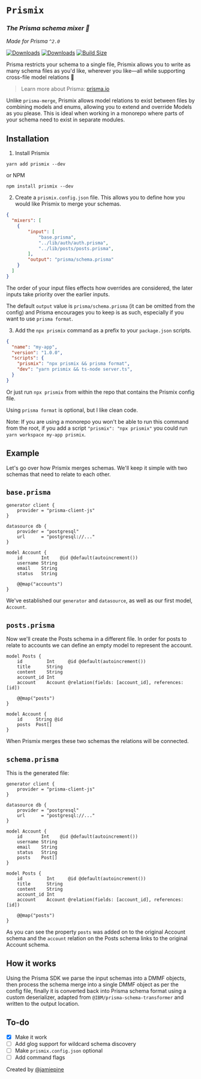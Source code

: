 # `Prismix`
 
### *The Prisma schema mixer 🍹*
_Made for Prisma `^2.0`_

[![Downloads](https://img.shields.io/npm/dt/prismix.svg?style=flat&colorA=000000&colorB=000000)](https://www.npmjs.com/package/prismix)
[![Downloads](https://img.shields.io/npm/v/prismix.svg?style=flat&colorA=000000&colorB=000000)](https://www.npmjs.com/package/prismix)
[![Build Size](https://img.shields.io/bundlephobia/min/prismix?label=bundle%20size&style=flat&colorA=000000&colorB=000000)](https://bundlephobia.com/result?p=prismix)


Prisma restricts your schema to a single file, Prismix allows you to write as many schema files as you'd like, wherever you like—all while supporting cross-file model relations 🤯

> Learn more about Prisma: [prisma.io](https://prisma.io)


Unlike `prisma-merge`, Prismix allows model relations to exist between files by combining models and enums, allowing you to extend and override Models as you please. This is ideal when working in a monorepo where parts of your schema need to exist in separate modules.


## Installation
1. Install Prismix
```
yarn add prismix --dev
```
or NPM
```
npm install prismix --dev
```
2. Create a `prismix.config.json` file. This allows you to define how you would like Prismix to merge your schemas. 
```json
{
  "mixers": [
    {
        "input": [
            "base.prisma",
            "../lib/auth/auth.prisma", 
            "../lib/posts/posts.prisma",
        ],
        "output": "prisma/schema.prisma"
    }
  ]
}
```
The order of your input files effects how overrides are considered, the later inputs take priority over the earlier inputs.

The default `output` value is `prisma/schema.prisma` (it can be omitted from the config) and Prisma encourages you to keep is as such, especially if you want to use `prisma format`.

3. Add the `npx prismix` command as a prefix to your `package.json` scripts.
```json
{
  "name": "my-app",
  "version": "1.0.0",
  "scripts": {
    "prismix": "npx prismix && prisma format",
    "dev": "yarn prismix && ts-node server.ts",
  }
}
```
Or just run `npx prismix` from within the repo that contains the Prismix config file. 

Using `prisma format` is optional, but I like clean code.

Note: If you are using a monorepo you won't be able to run this command from the root, if you add a script `"prismix": "npx prismix"` you could run `yarn workspace my-app prismix`.


## Example
Let's go over how Prismix merges schemas. We'll keep it simple with two schemas that need to relate to each other.

## `base.prisma`


```prisma
generator client {
    provider = "prisma-client-js"
}

datasource db {
    provider = "postgresql"
    url      = "postgresql://..."
}

model Account {
    id       Int    @id @default(autoincrement())
    username String
    email    String
    status   String

    @@map("accounts")
}
```
We've established our `generator` and `datasource`, as well as our first model, `Account`. 

## `posts.prisma`
Now we'll create the Posts schema in a different file. In order for posts to relate to accounts we can define an empty model to represent the account.

```prisma
model Posts {
    id         Int     @id @default(autoincrement())
    title      String
    content    String
    account_id Int
    account    Account @relation(fields: [account_id], references: [id])

    @@map("posts")
}

model Account {
    id     String @id
    posts  Post[]
}
```
When Prismix merges these two schemas the relations will be connected. 

## `schema.prisma`
This is the generated file:

```prisma
generator client {
    provider = "prisma-client-js"
}

datasource db {
    provider = "postgresql"
    url      = "postgresql://..."
}

model Account {
    id       Int    @id @default(autoincrement())
    username String
    email    String
    status   String
    posts    Post[]
}

model Posts {
    id         Int     @id @default(autoincrement())
    title      String
    content    String
    account_id Int
    account    Account @relation(fields: [account_id], references: [id])

    @@map("posts")
}
```

As you can see the property `posts` was added on to the original Account schema and the `account` relation on the Posts schema links to the original Account schema.



## How it works
Using the Prisma SDK we parse the input schemas into a DMMF objects, then process the schema merge into a single DMMF object as per the config file, finally it is converted back into Prisma schema format using a custom deserializer, adapted from `@IBM/prisma-schema-transformer` and written to the output location.


## To-do
- [x] Make it work
- [ ] Add glog support for wildcard schema discovery
- [ ] Make `prismix.config.json` optional
- [ ] Add command flags

Created by [@jamiepine](https://twitter.com/jamiepine)
